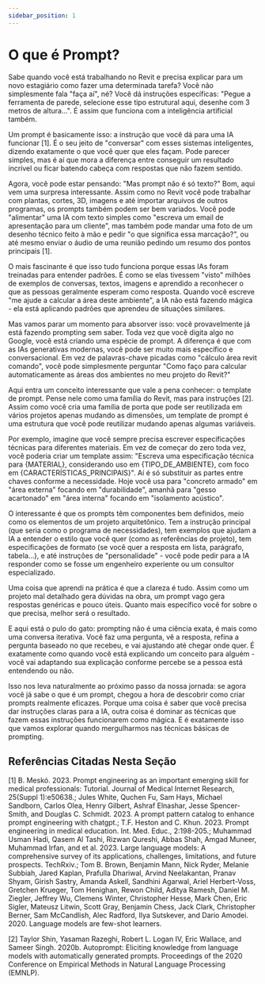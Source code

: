 ```yaml
---
sidebar_position: 1
---
```


# O que é Prompt?

Sabe quando você está trabalhando no Revit e precisa explicar para um novo estagiário como fazer uma determinada tarefa? Você não simplesmente fala "faça aí", né? Você dá instruções específicas: "Pegue a ferramenta de parede, selecione esse tipo estrutural aqui, desenhe com 3 metros de altura...". É assim que funciona com a inteligência artificial também.

Um prompt é basicamente isso: a instrução que você dá para uma IA funcionar [1]. É o seu jeito de "conversar" com esses sistemas inteligentes, dizendo exatamente o que você quer que eles façam. Pode parecer simples, mas é aí que mora a diferença entre conseguir um resultado incrível ou ficar batendo cabeça com respostas que não fazem sentido.

Agora, você pode estar pensando: "Mas prompt não é só texto?" Bom, aqui vem uma surpresa interessante. Assim como no Revit você pode trabalhar com plantas, cortes, 3D, imagens e até importar arquivos de outros programas, os prompts também podem ser bem variados. Você pode "alimentar" uma IA com texto simples como "escreva um email de apresentação para um cliente", mas também pode mandar uma foto de um desenho técnico feito à mão e pedir "o que significa essa marcação?", ou até mesmo enviar o áudio de uma reunião pedindo um resumo dos pontos principais [1].

O mais fascinante é que isso tudo funciona porque essas IAs foram treinadas para entender padrões. É como se elas tivessem "visto" milhões de exemplos de conversas, textos, imagens e aprendido a reconhecer o que as pessoas geralmente esperam como resposta. Quando você escreve "me ajude a calcular a área deste ambiente", a IA não está fazendo mágica - ela está aplicando padrões que aprendeu de situações similares.

Mas vamos parar um momento para absorver isso: você provavelmente já está fazendo prompting sem saber. Toda vez que você digita algo no Google, você está criando uma espécie de prompt. A diferença é que com as IAs generativas modernas, você pode ser muito mais específico e conversacional. Em vez de palavras-chave picadas como "cálculo área revit comando", você pode simplesmente perguntar "Como faço para calcular automaticamente as áreas dos ambientes no meu projeto do Revit?"

Aqui entra um conceito interessante que vale a pena conhecer: o template de prompt. Pense nele como uma família do Revit, mas para instruções [2]. Assim como você cria uma família de porta que pode ser reutilizada em vários projetos apenas mudando as dimensões, um template de prompt é uma estrutura que você pode reutilizar mudando apenas algumas variáveis.

Por exemplo, imagine que você sempre precisa escrever especificações técnicas para diferentes materiais. Em vez de começar do zero toda vez, você poderia criar um template assim: "Escreva uma especificação técnica para \{MATERIAL\}, considerando uso em \{TIPO_DE_AMBIENTE\}, com foco em \{CARACTERÍSTICAS_PRINCIPAIS\}". Aí é só substituir as partes entre chaves conforme a necessidade. Hoje você usa para "concreto armado" em "área externa" focando em "durabilidade", amanhã para "gesso acartonado" em "área interna" focando em "isolamento acústico".

O interessante é que os prompts têm componentes bem definidos, meio como os elementos de um projeto arquitetônico. Tem a instrução principal (que seria como o programa de necessidades), tem exemplos que ajudam a IA a entender o estilo que você quer (como as referências de projeto), tem especificações de formato (se você quer a resposta em lista, parágrafo, tabela...), e até instruções de "personalidade" - você pode pedir para a IA responder como se fosse um engenheiro experiente ou um consultor especializado.

Uma coisa que aprendi na prática é que a clareza é tudo. Assim como um projeto mal detalhado gera dúvidas na obra, um prompt vago gera respostas genéricas e pouco úteis. Quanto mais específico você for sobre o que precisa, melhor será o resultado.

E aqui está o pulo do gato: prompting não é uma ciência exata, é mais como uma conversa iterativa. Você faz uma pergunta, vê a resposta, refina a pergunta baseado no que recebeu, e vai ajustando até chegar onde quer. É exatamente como quando você está explicando um conceito para alguém - você vai adaptando sua explicação conforme percebe se a pessoa está entendendo ou não.

Isso nos leva naturalmente ao próximo passo da nossa jornada: se agora você já sabe o que é um prompt, chegou a hora de descobrir como criar prompts realmente eficazes. Porque uma coisa é saber que você precisa dar instruções claras para a IA, outra coisa é dominar as técnicas que fazem essas instruções funcionarem como mágica. E é exatamente isso que vamos explorar quando mergulharmos nas técnicas básicas de prompting.

## Referências Citadas Nesta Seção

[1] B. Meskó. 2023. Prompt engineering as an important emerging skill for medical professionals: Tutorial. Journal of Medical Internet Research, 25(Suppl 1):e50638.; Jules White, Quchen Fu, Sam Hays, Michael Sandborn, Carlos Olea, Henry Gilbert, Ashraf Elnashar, Jesse Spencer-Smith, and Douglas C. Schmidt. 2023. A prompt pattern catalog to enhance prompt engineering with chatgpt.; T.F. Heston and C. Khun. 2023. Prompt engineering in medical education. Int. Med. Educ., 2:198-205.; Muhammad Usman Hadi, Qasem Al Tashi, Rizwan Qureshi, Abbas Shah, Amgad Muneer, Muhammad Irfan, and et al. 2023. Large language models: A comprehensive survey of its applications, challenges, limitations, and future prospects. TechRxiv.; Tom B. Brown, Benjamin Mann, Nick Ryder, Melanie Subbiah, Jared Kaplan, Prafulla Dhariwal, Arvind Neelakantan, Pranav Shyam, Girish Sastry, Amanda Askell, Sandhini Agarwal, Ariel Herbert-Voss, Gretchen Krueger, Tom Henighan, Rewon Child, Aditya Ramesh, Daniel M. Ziegler, Jeffrey Wu, Clemens Winter, Christopher Hesse, Mark Chen, Eric Sigler, Mateusz Litwin, Scott Gray, Benjamin Chess, Jack Clark, Christopher Berner, Sam McCandlish, Alec Radford, Ilya Sutskever, and Dario Amodei. 2020. Language models are few-shot learners.

[2] Taylor Shin, Yasaman Razeghi, Robert L. Logan IV, Eric Wallace, and Sameer Singh. 2020b. Autoprompt: Eliciting knowledge from language models with automatically generated prompts. Proceedings of the 2020 Conference on Empirical Methods in Natural Language Processing (EMNLP).